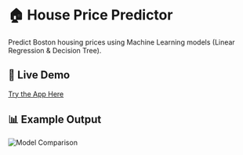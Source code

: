 # 🏠 House Price Predictor

Predict Boston housing prices using Machine Learning models (Linear Regression & Decision Tree).

## 🚀 Live Demo
[Try the App Here](https://shadowfox-inoqcibzncydygg22pipwg.streamlit.app/)

## 📊 Example Output
![Model Comparison](./preview.png)
